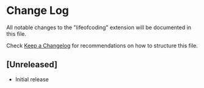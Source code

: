 # Change Log

All notable changes to the "lifeofcoding" extension will be documented in this file.

Check [Keep a Changelog](http://keepachangelog.com/) for recommendations on how to structure this file.

## [Unreleased]

- Initial release
